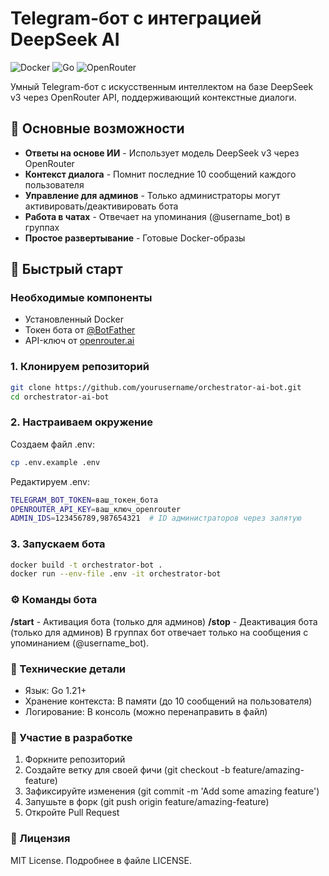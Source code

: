 # Telegram-бот с интеграцией DeepSeek AI

<img src="https://img.shields.io/badge/Docker-✓-blue?logo=docker" alt="Docker"> <img src="https://img.shields.io/badge/Go-1.21+-00ADD8?logo=go" alt="Go"> <img src="https://img.shields.io/badge/OpenRouter-API-7F5AB6" alt="OpenRouter">

Умный Telegram-бот с искусственным интеллектом на базе DeepSeek v3 через OpenRouter API, поддерживающий контекстные диалоги.

## 🌟 Основные возможности

- **Ответы на основе ИИ** - Использует модель DeepSeek v3 через OpenRouter
- **Контекст диалога** - Помнит последние 10 сообщений каждого пользователя
- **Управление для админов** - Только администраторы могут активировать/деактивировать бота
- **Работа в чатах** - Отвечает на упоминания (@username_bot) в группах
- **Простое развертывание** - Готовые Docker-образы

## 🚀 Быстрый старт

### Необходимые компоненты
- Установленный Docker
- Токен бота от [@BotFather](https://t.me/BotFather)
- API-ключ от [openrouter.ai](https://openrouter.ai)

### 1. Клонируем репозиторий
```bash
git clone https://github.com/yourusername/orchestrator-ai-bot.git
cd orchestrator-ai-bot
```
### 2. Настраиваем окружение
Создаем файл .env:
```bash
cp .env.example .env
```
Редактируем .env:
```bash
TELEGRAM_BOT_TOKEN=ваш_токен_бота
OPENROUTER_API_KEY=ваш_ключ_openrouter
ADMIN_IDS=123456789,987654321  # ID администраторов через запятую
```
### 3. Запускаем бота
```bash
docker build -t orchestrator-bot .
docker run --env-file .env -it orchestrator-bot
```
### ⚙️ Команды бота
**/start** - Активация бота (только для админов)
**/stop** - Деактивация бота (только для админов)
В группах бот отвечает только на сообщения с упоминанием (@username_bot).
### 🔧 Технические детали
- Язык: Go 1.21+
- Хранение контекста: В памяти (до 10 сообщений на пользователя)
- Логирование: В консоль (можно перенаправить в файл)
### 🤝 Участие в разработке
1. Форкните репозиторий
2. Создайте ветку для своей фичи (git checkout -b feature/amazing-feature)
3. Зафиксируйте изменения (git commit -m 'Add some amazing feature')
4. Запушьте в форк (git push origin feature/amazing-feature)
5. Откройте Pull Request

### 📝 Лицензия
MIT License. Подробнее в файле LICENSE.
